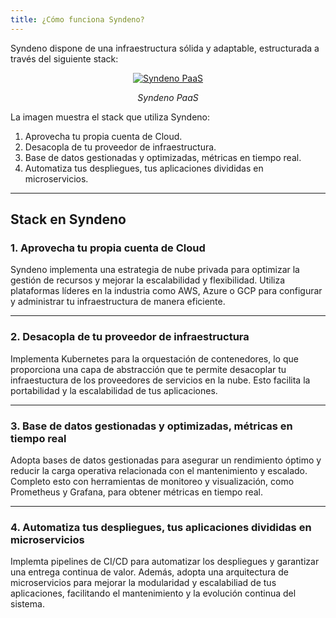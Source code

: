 ```yaml
---
title: ¿Cómo funciona Syndeno?
---
```


Syndeno dispone de una infraestructura sólida y adaptable, estructurada a través del siguiente stack:

<div style="text-align: center;">
  <a href="/src/content/docs/img/syndeno-PaaS.png">
    <img src="/src/content/docs/img/syndeno-PaaS.png" alt="Syndeno PaaS" title="Syndeno PaaS" style="max-width: 100%; height: auto;">
  </a>
  <p><em>Syndeno PaaS</em></p>
</div>

La imagen muestra el stack que utiliza Syndeno:
1. Aprovecha tu propia cuenta de Cloud.
2. Desacopla de tu proveedor de infraestructura.
3. Base de datos gestionadas y optimizadas, métricas en tiempo real.
4. Automatiza tus despliegues, tus aplicaciones divididas en microservicios.

---

## Stack en Syndeno
### 1. Aprovecha tu propia cuenta de Cloud

Syndeno implementa una estrategia de nube privada para optimizar la gestión de recursos y mejorar la escalabilidad y flexibilidad. Utiliza plataformas líderes en la industria como AWS, Azure o GCP para configurar y administrar tu infraestructura de manera eficiente.

---
### 2. Desacopla de tu proveedor de infraestructura

Implementa Kubernetes para la orquestación de contenedores, lo que proporciona una capa de abstracción que te permite desacoplar tu infraestuctura de los proveedores de servicios en la nube. Esto facilita la portabilidad y la escalabilidad de tus aplicaciones.

---
### 3. Base de datos gestionadas y optimizadas, métricas en tiempo real

Adopta bases de datos gestionadas para asegurar un rendimiento óptimo y reducir la carga operativa relacionada con el mantenimiento y escalado. Completo esto con herramientas de monitoreo y visualización, como Prometheus y Grafana, para obtener métricas en tiempo real.

---
### 4. Automatiza tus despliegues, tus aplicaciones divididas en microservicios

Implemta pipelines de CI/CD para automatizar los despliegues y garantizar una entrega continua de valor. Además, adopta una arquitectura de microservicios para mejorar la modularidad y escalabiliad de tus aplicaciones, facilitando el mantenimiento y la evolución continua del sistema.